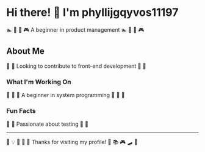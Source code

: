 # Hi there! 👋 I'm phyllijgqyvos11197

🏊 🌈 🏑 🎮 A beginner in product management 🏊 🌈 🏑 🎮

## About Me
🎨 🥁 Looking to contribute to front-end development 🎨 🥁

### What I'm Working On
🎹 🌈 🎣 A beginner in system programming 🎹 🌈 🎣

### Fun Facts
🌺 🎾 Passionate about testing 🌺 🎾

---
🏏 💡 🚵 🥋 🎳 Thanks for visiting my profile! 🛶 📚 🎮 🛹 🎤
